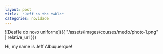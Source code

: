 ```yaml
---
layout: post
title:  "Jeff on the table"
categories: novidade
---
```


![Desfile do novo uniforme]({{ "/assets/images/courses/medio/photo-1.png" | relative_url }})

Hi, my name is Jeff Albuquerque!
